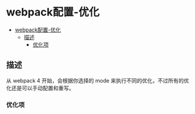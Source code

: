 # webpack配置-优化

- [webpack配置-优化](#webpack配置-优化)
  - [描述](#描述)
    - [优化项](#优化项)

## 描述

从 webpack 4 开始，会根据你选择的 mode 来执行不同的优化，不过所有的优化还是可以手动配置和重写。

### 优化项
